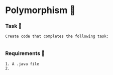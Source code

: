 # Polymorphism 🍵

### Task 🐧
```
Create code that completes the following task:


```
### Requirements 🏫
```
1. A .java file
2. 
```